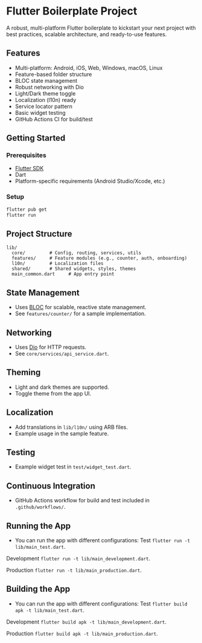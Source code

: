 # Flutter Boilerplate Project

A robust, multi-platform Flutter boilerplate to kickstart your next project with best practices, scalable architecture, and ready-to-use features.

## Features
- Multi-platform: Android, iOS, Web, Windows, macOS, Linux
- Feature-based folder structure
- BLOC state management
- Robust networking with Dio
- Light/Dark theme toggle
- Localization (l10n) ready
- Service locator pattern
- Basic widget testing
- GitHub Actions CI for build/test

## Getting Started

### Prerequisites
- [Flutter SDK](https://docs.flutter.dev/get-started/install)
- Dart
- Platform-specific requirements (Android Studio/Xcode, etc.)

### Setup
```bash
flutter pub get
flutter run
```

## Project Structure
```
lib/
  core/         # Config, routing, services, utils
  features/     # Feature modules (e.g., counter, auth, onboarding)
  l10n/         # Localization files
  shared/       # Shared widgets, styles, themes
  main_common.dart     # App entry point
```

## State Management
- Uses [BLOC](https://pub.dev/packages/provider) for scalable, reactive state management.
- See `features/counter/` for a sample implementation.

## Networking
- Uses [Dio](https://pub.dev/packages/dio) for HTTP requests.
- See `core/services/api_service.dart`.

## Theming
- Light and dark themes are supported.
- Toggle theme from the app UI.

## Localization
- Add translations in `lib/l10n/` using ARB files.
- Example usage in the sample feature.

## Testing
- Example widget test in `test/widget_test.dart`.

## Continuous Integration
- GitHub Actions workflow for build and test included in `.github/workflows/`.


## Running the App
- You can run the app with different configurations:
Test
  `flutter run -t lib/main_test.dart`.

Development
  `flutter run -t lib/main_development.dart`.

Production
  `flutter run -t lib/main_production.dart`. 


## Building the App
- You can run the app with different configurations:
Test
  `flutter build apk -t lib/main_test.dart`.

Development
  `flutter build apk -t lib/main_development.dart`.

Production
  `flutter build apk -t lib/main_production.dart`. 


